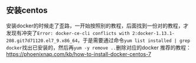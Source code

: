 ## 安装centos
安装docker的时候走了歪路，一开始按照别的教程，后面找到一份对的教程，才发现有冲突了`Error: docker-ce-cli conflicts with 2:docker-1.13.1-208.git7d71120.el7_9.x86_64`，于是需要通过命令`yum list installed | grep docker`找出已安装的，然后再`yum -y remove ..`删除对应的docker
推荐的教程：https://phoenixnap.com/kb/how-to-install-docker-centos-7
